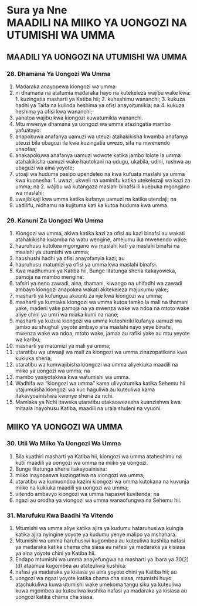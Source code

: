 

# Sura ya Nne <br/> MAADILI NA MIIKO YA UONGOZI NA UTUMISHI WA UMMA

## MAADILI YA UONGOZI NA UTUMISHI WA UMMA

### 28. Dhamana Ya Uongozi Wa Umma
1. Madaraka anayopewa kiongozi wa umma:
  1. ni dhamana na atatumia madaraka hayo na kutekeleza wajibu wake kwa:
    1. kuzingatia masharti ya Katiba hii;
    2. kuheshimu wananchi;
    3. kukuza hadhi ya Taifa na kulinda heshima ya ofisi anayoitumikia; na
    4. kukuza heshima ya ofisi kwa wananchi;
  2. yanatoa wajibu kwa kiongozi kuwatumikia wananchi.
2. Mtu mwenye dhamana ya uongozi wa umma atazingatia mambo yafuatayo:
  1. anapokuwa anafanya uamuzi wa uteuzi atahakikisha kwamba anafanya uteuzi bila ubaguzi ila kwa kuzingatia uwezo, sifa na mwenendo unaofaa;
  2. anakapokuwa anafanya uamuzi wowote katika jambo lolote la umma atahakikisha uamuzi wake hautokani na udugu, ukabila, udini, rushwa au ubaguzi wa aina yoyote;
  3. utoaji wa huduma pasipo upendeleo na kwa kufuata maslahi ya umma kwa kuonesha:
    1. uwazi, ukweli na uaminifu katika utekelezaji wa kazi za umma; na
    2. wajibu wa kutangaza maslahi binafsi ili kuepuka mgongano wa maslahi;
  4. uwajibikaji kwa umma katika kufanya uamuzi na katika utendaji; na
  5. uadilifu, nidhamu na kujituma kati ka kutoa huduma kwa umma.

### 29. Kanuni Za Uongozi Wa Umma
1. Kiongozi wa umma, akiwa katika kazi za ofisi au kazi binafsi au wakati atahakikisha kwamba na watu wengine, amejumu ika mwenendo wake:
  1. hauruhusu kutokea mgongano wa maslahi kati ya maslahi binafsi na maslahi ya utumishi wa umma;
  2. haushushi hadhi ya ofisi anayofanyia kazi; au
  3. hauruhusu matumizi ya ofisi ya umma kwa maslahi binafsi.
2. Kwa madhumuni ya Katiba hii, Bunge litatunga sheria itakayoweka, pamoja na mambo mengine:
  1. tafsiri ya neno zawadi, aina, thamani, kiwango na uhifadhi wa zawadi ambayo kiongozi anapokea wakati akitekeleza majukumu yake;
  2. masharti ya kufungua akaunti za nje kwa kiongozi wa umma;
  3. masharti ya kumtaka kiongozi wa umma kutoa tamko la mali na thamani yake, madeni yake pamoja na ya mwenza wake wa ndoa na mtoto wake aliye chini ya umri wa miaka kumi na nane;
  4. masharti ya kuzuia kiongozi wa umma kutoshiriki kufanya uamuzi wa jambo au shughuli yoyote ambayo ana maslahi nayo yeye binafsi, mwenza wake wa ndoa, mtoto wake, jamaa au rafiki yake au mtu yeyote wa karibu;
  5. masharti ya matumizi ya mali ya umma;
  6. utaratibu wa utwaaji wa mali za kiongozi wa umma zinazopatikana kwa kukiuka sheria;
  7. utaratibu wa kumwajibisha kiongozi wa umma aliyekiuka maadili na miiko ya uongozi wa umma; na
  8. mambo yasiyotakiwa kwa watumishi wa umma.
3. Wadhifa wa “kiongozi wa umma” kama ulivyotumika katika Sehemu hii utajumuisha kiongozi wa kuc haguliwa au kuteuliwa kama itakavyoainishwa kwenye sheria za nchi.
4. Mamlaka ya Nchi itaweka utaratibu utakaowezesha kuanzishwa kwa mitaala inayohusu Katiba, maadili na uraia shuleni na vyuoni.

## MIIKO YA UONGOZI WA UMMA

### 30. Utii Wa Miiko Ya Uongozi Wa Umma
1. Bila kuathiri masharti ya Katiba hii, kiongozi wa umma ataheshimu na kutii maadili ya uongozi wa umma na miiko ya uongozi.
2. Bunge litatunga sheria itakayoainisha:
  1. miiko inayopaswa kuzingatiwa na viongozi wa umma;
  2. utaratibu wa kumuondoa kazini kiongozi wa umma kutokana na kuvunja miiko na kukiuka maadili ya uongozi wa umma;
  3. vitendo ambavyo kiongozi wa umma hapaswi kuvitenda; na
  4. ngazi au orodha ya viongozi wa umma wanaofungwa na Sehemu hii.

### 31. Marufuku Kwa Baadhi Ya Vitendo
1. Mtumishi wa umma aliye katika ajira ya kudumu hataruhusiwa kuingia katika ajira nyingine yoyote ya kudumu yenye malipo ya mshahara.
2. Mtumishi wa umma haruhusiwi kugombea au kuteuliwa kushika nafasi ya madaraka katika chama cha siasa au nafasi ya madaraka ya kisiasa ya aina yoyote chini ya Katiba hii.
3. Endapo mtumishi wa umma anayefungwa na masharti ya Ibara ya 30(2)(d) ataamua kugombea au atateuliwa kushika:
  1. nafasi ya madaraka ya kisiasa ya aina yoyote chini ya Katiba hii; au
  2. uongozi wa ngazi yoyote katika chama cha siasa, mtumishi huyo atachukuliwa kuwa utumishi wake umekoma tangu siku ya kuteuliwa kuwa mgombea au kuteuliwa kushika nafasi ya madaraka ya kisiasa au uongozi katika chama cha siasa.
